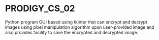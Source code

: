 # PRODIGY_CS_02
Python program GUI based using tkinter that can encrypt and decrypt images using pixel manipulation algorithm upon user-provided image and also provides facility to save the encrypted and decrypted image.
